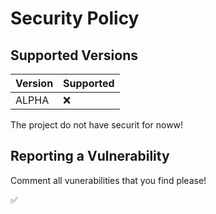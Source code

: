 # Security Policy

## Supported Versions

| Version | Supported          |
| ------- | ------------------ |
| ALPHA   | :x: |

The project do not have securit for noww!

## Reporting a Vulnerability

Comment all vunerabilities that you find please!
 
✅
